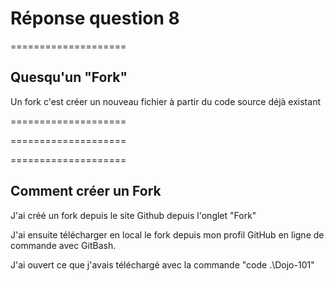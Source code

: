 # Réponse question 8
====================

## Quesqu'un "Fork"


Un fork c'est créer un nouveau fichier à partir du code source déjà existant

====================

====================

====================

## Comment créer un Fork

J'ai créé un fork depuis le site Github depuis l'onglet "Fork"

J'ai ensuite télécharger en local le fork depuis mon profil GitHub en ligne de commande avec GitBash.

J'ai ouvert ce que j'avais téléchargé avec la commande "code .\Dojo-101\"

